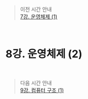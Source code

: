 > 이전 시간 안내  
> [7강. 운영체제 (1)](./07_Operating_System1.md)  

<br>

# 8강. 운영체제 (2)  

<br>

> 다음 시간 안내  
> [9강. 컴퓨터 구조 (1)](./09_Computer_Architecture1.md)  